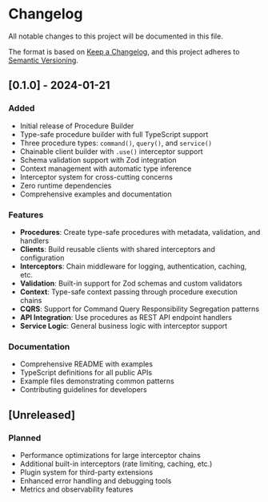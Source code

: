 # Changelog

All notable changes to this project will be documented in this file.

The format is based on [Keep a Changelog](https://keepachangelog.com/en/1.0.0/),
and this project adheres to [Semantic Versioning](https://semver.org/spec/v2.0.0.html).

## [0.1.0] - 2024-01-21

### Added
- Initial release of Procedure Builder
- Type-safe procedure builder with full TypeScript support
- Three procedure types: `command()`, `query()`, and `service()`
- Chainable client builder with `.use()` interceptor support
- Schema validation support with Zod integration
- Context management with automatic type inference
- Interceptor system for cross-cutting concerns
- Zero runtime dependencies
- Comprehensive examples and documentation

### Features
- **Procedures**: Create type-safe procedures with metadata, validation, and handlers
- **Clients**: Build reusable clients with shared interceptors and configuration
- **Interceptors**: Chain middleware for logging, authentication, caching, etc.
- **Validation**: Built-in support for Zod schemas and custom validators
- **Context**: Type-safe context passing through procedure execution chains
- **CQRS**: Support for Command Query Responsibility Segregation patterns
- **API Integration**: Use procedures as REST API endpoint handlers
- **Service Logic**: General business logic with interceptor support

### Documentation
- Comprehensive README with examples
- TypeScript definitions for all public APIs
- Example files demonstrating common patterns
- Contributing guidelines for developers

## [Unreleased]

### Planned
- Performance optimizations for large interceptor chains
- Additional built-in interceptors (rate limiting, caching, etc.)
- Plugin system for third-party extensions
- Enhanced error handling and debugging tools
- Metrics and observability features